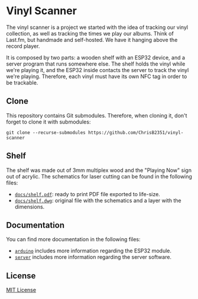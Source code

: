 # Vinyl Scanner

The vinyl scanner is a project we started with the idea of tracking our vinyl collection, as well as tracking the times we play our albums. Think of Last.fm, but handmade and self-hosted. We have it hanging above the record player.

It is composed by two parts: a wooden shelf with an ESP32 device, and a server program that runs somewhere else. The shelf holds the vinyl while we're playing it, and the ESP32 inside contacts the server to track the vinyl we're playing. Therefore, each vinyl must have its own NFC tag in order to be trackable.

## Clone

This repository contains Git submodules. Therefore, when cloning it, don't
forget to clone it with submodules:

```shell
git clone --recurse-submodules https://github.com/ChrisB2351/vinyl-scanner
```

## Shelf

The shelf was made out of 3mm multiplex wood and the "Playing Now" sign out of acrylic. The schematics for laser cutting can be found in the following files:

- [`docs/shelf.pdf`](./docs/shelf.pdf): ready to print PDF file exported to life-size.
- [`docs/shelf.dwg`](./docs/shelf.dwg): original file with the schematics and a layer with the dimensions. 

## Documentation

You can find more documentation in the following files:

- [`arduino`](./arduino/README.md) includes more information regarding the ESP32 module.
- [`server`](./server/README.md) includes more information regarding the server software.

## License

[MIT License](./LICENSE)
